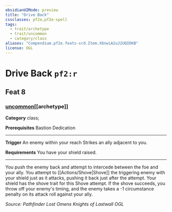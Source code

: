 ```yaml
---
obsidianUIMode: preview
title: "Drive Back"
cssclasses: pf2e,pf2e-spell
tags:
  - trait/archetype
  - trait/uncommon
  - category/class
aliases: "Compendium.pf2e.feats-srd.Item.X6nwiA2uJ2UQIOKB"
license: OGL
---
```

# Drive Back `pf2:r`
## Feat 8
### [uncommon](uncommon "Uncommon Rarity Trait")[[archetype]]

**Category** class; 



**Prerequisites** Bastion Dedication
* * *
**Trigger** An enemy within your reach Strikes an ally adjacent to you.

**Requirements** You have your shield raised.

* * *

You push the enemy back and attempt to intercede between the foe and your ally. You attempt to [[Actions/Shove|Shove]] the triggering enemy with your shield just as it attacks, pushing it back just after the attempt. Your shield has the shove trait for this Shove attempt. If the shove succeeds, you throw off your enemy's timing, and the enemy takes a -1 circumstance penalty on its attack roll against your ally.

*Source: Pathfinder Lost Omens Knights of Lastwall*
*OGL*